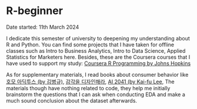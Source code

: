 # R-beginner

Date started: 11th March 2024

I dedicate this semester of university to deepening my understanding about R and Python. You can find some projects that I have taken for offline classes such as Intro to Business Analytics, Intro to Data Science, Applied Statistics for Marketers here. Besides, these are the Coursera courses that I have used to support my study:
[Coursera R Programming by Johns Hopkins](https://www.coursera.org/learn/r-programming)

As for supplementary materials, I read books about consumer behavior like [호모 아딕투스 (by 김병규)](https://product.kyobobook.co.kr/detail/S000061403920), [감각을 디자인해라](https://product.kyobobook.co.kr/detail/S000000912466), [AI 2041 (by Kai-fu Lee](https://www.ai2041.com/), The materials though have nothing related to code, they help me initially brainstorm the questions that I can ask when conducting EDA and make a much sound conclusion about the dataset afterwards. 
